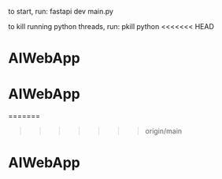 to start, run:
fastapi dev main.py

to kill running python threads, run:
pkill python
<<<<<<< HEAD
# AIWebApp
# AIWebApp
=======
>>>>>>> origin/main
# AIWebApp
